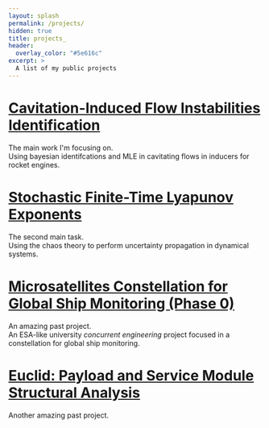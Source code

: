 ```yaml
---
layout: splash
permalink: /projects/
hidden: true
title: projects_
header:
  overlay_color: "#5e616c"
excerpt: >
  A list of my public projects
---
```

# [Cavitation-Induced Flow Instabilities Identification](https://cr0stata.github.io/work1/)
The main work I'm focusing on.  
Using bayesian identifcations and MLE in cavitating flows in inducers for rocket engines.

# [Stochastic Finite-Time Lyapunov Exponents](https://cr0stata.github.io/work2/)
The second main task.  
Using the chaos theory to perform uncertainty propagation in dynamical systems.

# [Microsatellites Constellation for Global Ship Monitoring (Phase 0)](https://cr0stata.github.io/nemo/)
An amazing past project.  
An ESA-like university <em>concurrent engineering</em> project focused in a constellation for global ship monitoring.

# [Euclid: Payload and Service Module Structural Analysis](https://cr0stata.github.io/euclid/)
Another amazing past project.